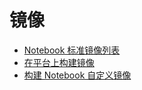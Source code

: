# 镜像

* [Notebook 标准镜像列表](notebook-standard-image-list.md)
* [在平台上构建镜像](build-image-on-platform.md)
* [构建 Notebook 自定义镜像](build-notebook-custom-image.md)
<!-- * [Job 标准镜像列表](job-standard-image-list.md)
* [MLService 标准镜像列表](mlservice-standard-image-list.md) -->
